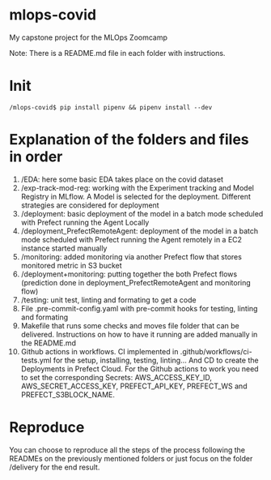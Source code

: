 # mlops-covid
My capstone project for the MLOps Zoomcamp

Note: There is a README.md file in each folder with instructions.


# Init
```
/mlops-covid$ pip install pipenv && pipenv install --dev
```

# Explanation of the folders and files in order
1) /EDA: here some basic EDA takes place on the covid dataset
2) /exp-track-mod-reg: working with the Experiment tracking and Model Registry in MLflow. A Model is selected for the deployment. Different strategies are considered for deployment
3) /deployment: basic deployment of the model in a batch mode scheduled with Prefect running the Agent Locally
4) /deployment_PrefectRemoteAgent: deployment of the model in a batch mode scheduled with Prefect running the Agent remotely in a EC2 instance started manually
5) /monitoring: added monitoring via another Prefect flow that stores monitored metric in S3 bucket
6) /deployment+monitoring: putting together the both Prefect flows (prediction done in deployment_PrefectRemoteAgent and monitoring flow)
7) /testing: unit test, linting and formating to get a code
8) File .pre-commit-config.yaml with pre-commit hooks for testing, linting and formating
9) Makefile that runs some checks and moves file folder that can be delivered. Instructions on how to have it running are added manually in the README.md
10) Github actions in workflows. CI implemented in .github/workflows/ci-tests.yml for the setup, installing, testing, linting... And CD to create the Deployments in Prefect Cloud. For the Github actions to work you need to set the corresponding Secrets: AWS_ACCESS_KEY_ID, AWS_SECRET_ACCESS_KEY, PREFECT_API_KEY, PREFECT_WS and PREFECT_S3BLOCK_NAME.

# Reproduce
You can choose to reproduce all the steps of the process following the READMEs on the previously mentioned folders or just focus on the folder /delivery for the end result.
